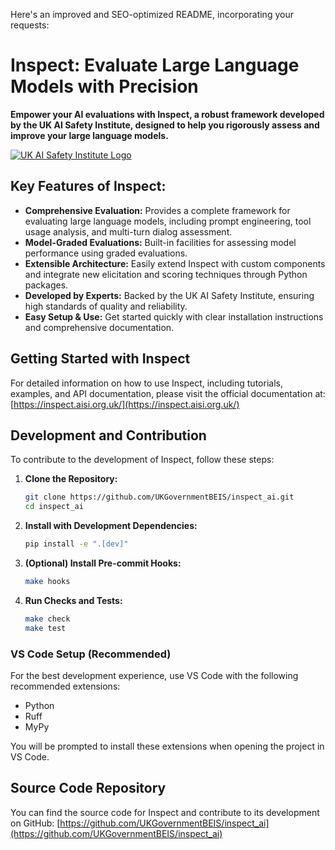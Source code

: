Here's an improved and SEO-optimized README, incorporating your requests:

# Inspect: Evaluate Large Language Models with Precision

**Empower your AI evaluations with Inspect, a robust framework developed by the UK AI Safety Institute, designed to help you rigorously assess and improve your large language models.**

[![UK AI Safety Institute Logo](https://inspect.aisi.org.uk/images/aisi-logo.svg)](https://aisi.gov.uk/)

## Key Features of Inspect:

*   **Comprehensive Evaluation:** Provides a complete framework for evaluating large language models, including prompt engineering, tool usage analysis, and multi-turn dialog assessment.
*   **Model-Graded Evaluations:** Built-in facilities for assessing model performance using graded evaluations.
*   **Extensible Architecture:** Easily extend Inspect with custom components and integrate new elicitation and scoring techniques through Python packages.
*   **Developed by Experts:** Backed by the UK AI Safety Institute, ensuring high standards of quality and reliability.
*   **Easy Setup & Use:** Get started quickly with clear installation instructions and comprehensive documentation.

## Getting Started with Inspect

For detailed information on how to use Inspect, including tutorials, examples, and API documentation, please visit the official documentation at: [https://inspect.aisi.org.uk/](https://inspect.aisi.org.uk/)

## Development and Contribution

To contribute to the development of Inspect, follow these steps:

1.  **Clone the Repository:**
    ```bash
    git clone https://github.com/UKGovernmentBEIS/inspect_ai.git
    cd inspect_ai
    ```

2.  **Install with Development Dependencies:**
    ```bash
    pip install -e ".[dev]"
    ```

3.  **(Optional) Install Pre-commit Hooks:**
    ```bash
    make hooks
    ```

4.  **Run Checks and Tests:**
    ```bash
    make check
    make test
    ```

### VS Code Setup (Recommended)

For the best development experience, use VS Code with the following recommended extensions:

*   Python
*   Ruff
*   MyPy

You will be prompted to install these extensions when opening the project in VS Code.

## Source Code Repository

You can find the source code for Inspect and contribute to its development on GitHub: [https://github.com/UKGovernmentBEIS/inspect_ai](https://github.com/UKGovernmentBEIS/inspect_ai)